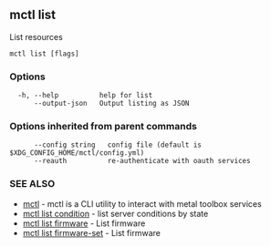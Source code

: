 [Auto generated by spf13/cobra]: <>

## mctl list

List resources

```
mctl list [flags]
```

### Options

```
  -h, --help          help for list
      --output-json   Output listing as JSON
```

### Options inherited from parent commands

```
      --config string   config file (default is $XDG_CONFIG_HOME/mctl/config.yml)
      --reauth          re-authenticate with oauth services
```

### SEE ALSO

* [mctl](mctl.md)	 - mctl is a CLI utility to interact with metal toolbox services
* [mctl list condition](mctl_list_condition.md)	 - list server conditions by state
* [mctl list firmware](mctl_list_firmware.md)	 - List firmware
* [mctl list firmware-set](mctl_list_firmware-set.md)	 - List firmware

